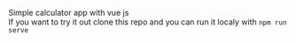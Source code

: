 Simple calculator app with vue js<br>
If you want to try it out clone this repo and you can run it localy with `npm run serve`
